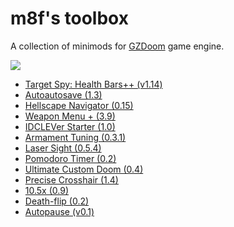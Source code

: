 # m8f's toolbox

A collection of minimods for [GZDoom](https://zdoom.org/index) game engine.

<a href="https://forum.zdoom.org/viewtopic.php?f=4&t=60112#p1048497">
<img src="https://mmaulwurff.github.io/zdoom-top-labels/pngs/m8f%E2%80%99s_toolbox.png">
</a>

- [Target Spy: Health Bars++ (v1.14)](https://forum.zdoom.org/viewtopic.php?f=43&t=60784#p1057216)
- [Autoautosave (1.3)](https://forum.zdoom.org/viewtopic.php?f=43&t=59889#p1045558)
- [Hellscape Navigator (0.15)](https://forum.zdoom.org/viewtopic.php?f=43&t=61643#p1068272)
- [Weapon Menu + (3.9)](https://forum.zdoom.org/viewtopic.php?f=43&t=59498#p1040474)
- [IDCLEVer Starter (1.0)](https://forum.zdoom.org/viewtopic.php?f=43&t=61079#p1060800)
- [Armament Tuning (0.3.1)](https://forum.zdoom.org/viewtopic.php?f=43&t=61079#p1060800)
- [Laser Sight (0.5.4)](https://forum.zdoom.org/viewtopic.php?f=43&t=61079#p1060800)
- [Pomodoro Timer (0.2)](https://forum.zdoom.org/viewtopic.php?f=43&t=60035#p1047347)
- [Ultimate Custom Doom (0.4)](https://forum.zdoom.org/viewtopic.php?f=43&t=64678#p1103556)
- [Precise Crosshair (1.4)](https://forum.zdoom.org/viewtopic.php?f=43&t=64788#p1104858)
- [10.5x (0.9)](https://forum.zdoom.org/viewtopic.php?f=43&t=65962#p1119733)
- [Death-flip (0.2)](https://forum.zdoom.org/viewtopic.php?f=43&t=66117#p1121533)
- [Autopause (v0.1)](https://forum.zdoom.org/viewtopic.php?f=43&t=67991#p1144022)
